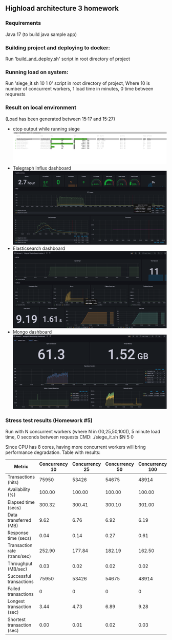 ## Highload architecture 3 homework

### Requirements
Java 17 (to build java sample app)

### Building project and deploying to docker:
Run 'build_and_deploy.sh' script in root directory of project

### Running load on system:
Run 'siege_it.sh 10 1 0' script in root directory of project,
Where 10 is number of concurrent workers, 1 load time in minutes, 0 time between requrests

### Result on local environment
(Load has been generated between 15:17 and 15:27)
* ctop output while running siege ![ctop_output.png](ctop_output.png)
* Telegraph Influx dashboard ![Telegraf Influx dashboard.png](Telegraf%20Influx%20dashboard.png)
* Elasticsearch dashboard ![Elasticsearch dashboard.png](Elasticsearch%20dashboard.png)
* Mongo dashboard ![Mongo dashboard.png](Mongo%20dashboard.png)

### Stress test results (Homework #5)

Run with N concurrent workers (where N in (10,25,50,100)), 5 minute load time, 0 seconds between requests
CMD: ./siege_it.sh $N 5 0

Since CPU has 8 cores, having more concurrent workers  will bring performance degradation. 
Table with results:

| Metric                       | Concurrency 10 | Concurrency 25 | Concurrency 50 | Concurrency 100  |
|------------------------------|----------------|----------------|----------------|------------------|
| Transactions (hits)          | 75950          | 53426          | 54675          | 48914            |
| Availability (%)             | 100.00         | 100.00         | 100.00         | 100.00           |
| Elapsed time (secs)          | 300.32         | 300.41         | 300.10         | 301.00           |
| Data transferred (MB)        | 9.62           | 6.76           | 6.92           | 6.19             |
| Response time (secs)         | 0.04           | 0.14           | 0.27           | 0.61             |
| Transaction rate (trans/sec) | 252.90         | 177.84         | 182.19         | 162.50           |
| Throughput (MB/sec)          | 0.03           | 0.02           | 0.02           | 0.02             |
| Successful transactions      | 75950          | 53426          | 54675          | 48914            |
| Failed transactions          | 0              | 0              | 0              | 0                |
| Longest transaction (sec)    | 3.44           | 4.73           | 6.89           | 9.28             |
| Shortest transaction (sec)   | 0.00           | 0.01           | 0.02           | 0.03             |